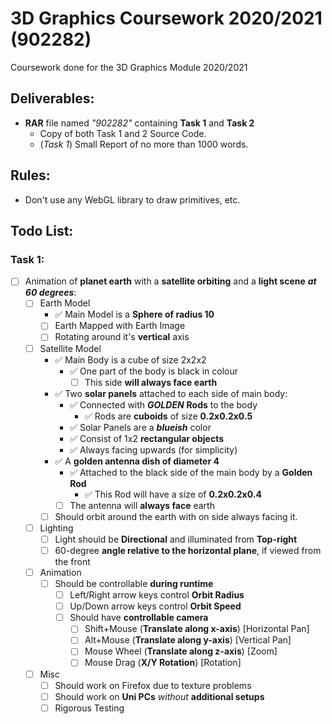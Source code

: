 # 3D Graphics Coursework 2020/2021 (902282)
Coursework done for the 3D Graphics Module 2020/2021

## Deliverables:
- **RAR** file named *"902282"* containing **Task 1** and **Task 2**
	- Copy of both Task 1 and 2 Source Code.
	- (*Task 1*) Small Report of no more than 1000 words.

## Rules:
- Don't use any WebGL library to draw primitives, etc.

## Todo List:
 ### Task 1:
- [ ] Animation of **planet earth** with a **satellite orbiting** and a **light scene** ***at 60 degrees***:
	- [ ] Earth Model
		- ✅ Main Model is a **Sphere of radius 10**
		- [ ] Earth Mapped with Earth Image
		- [ ] Rotating around it's **vertical** axis
	- [ ] Satellite Model
		- ✅ Main Body is a cube of size 2x2x2
			- ✅ One part of the body is black in colour
				- [ ] This side **will always face earth**
		- ✅ Two **solar panels** attached to each side of main body:
			- ✅ Connected with ***GOLDEN*** **Rods** to the body
				- ✅ Rods are **cuboids** of size **0.2x0.2x0.5**
			- ✅ Solar Panels are a ***blueish*** color
			- ✅ Consist of 1x2 **rectangular objects**
			- ✅ Always facing upwards (for simplicity)
		- ✅ A **golden antenna dish of diameter 4**
			- ✅ Attached to the black side of the main body by a **Golden Rod**
				- ✅ This Rod will have a size of **0.2x0.2x0.4**
			- [ ] The antenna will **always face** earth
		- [ ] Should orbit around the earth with on side always facing it.
	- [ ] Lighting
		- [ ] Light should be **Directional** and illuminated from **Top-right**
		- [ ] 60-degree **angle relative to the horizontal plane**, if viewed from the front
	- [ ] Animation
		- [ ] Should be controllable **during runtime**
			- [ ] Left/Right arrow keys control **Orbit Radius**
			- [ ] Up/Down arrow keys control **Orbit Speed**
			- [ ] Should have **controllable camera**
				- [ ] Shift+Mouse (**Translate along x-axis**) [Horizontal Pan]
				- [ ] Alt+Mouse (**Translate along y-axis**) [Vertical Pan]
				- [ ] Mouse Wheel (**Translate along z-axis**) [Zoom]
				- [ ] Mouse Drag (**X/Y Rotation**) [Rotation]
	- [ ] Misc
		- [ ] Should work on Firefox due to texture problems
		- [ ] Should work on **Uni PCs** *without* **additional setups**
		- [ ] Rigorous Testing
